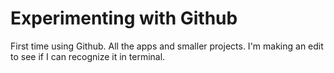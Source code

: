 Experimenting with Github
==============

First time using Github.
All the apps and smaller projects.
I'm making an edit to see if I can recognize it in terminal. 
